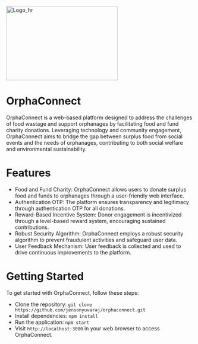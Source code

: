 <img src="https://github.com/jensonyuvaraj/OrphaConnect/assets/70461465/52e3f6db-91fc-4808-a16e-efeab38d1197" alt="Logo_hr" width="300" height="200">

# OrphaConnect
OrphaConnect is a web-based platform designed to address the challenges of food wastage and support orphanages by facilitating food and fund charity donations. Leveraging technology and community engagement, OrphaConnect aims to bridge the gap between surplus food from social events and the needs of orphanages, contributing to both social welfare and environmental sustainability.

# Features
- Food and Fund Charity: OrphaConnect allows users to donate surplus food and funds to orphanages through a user-friendly web interface.
- Authentication OTP: The platform ensures transparency and legitimacy through authentication OTP for all donations.
- Reward-Based Incentive System: Donor engagement is incentivized through a level-based reward system, encouraging sustained contributions.
- Robust Security Algorithm: OrphaConnect employs a robust security algorithm to prevent fraudulent activities and safeguard user data.
- User Feedback Mechanism: User feedback is collected and used to drive continuous improvements to the platform.

# Getting Started
To get started with OrphaConnect, follow these steps:
- Clone the repository: `git clone https://github.com/jensonyuvaraj/orphaconnect.git`
- Install dependencies: `npm install`
- Run the application: `npm start`
- Visit `http://localhost:3000` in your web browser to access OrphaConnect.

